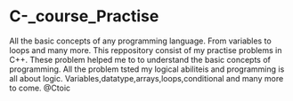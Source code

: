 # C-_course_Practise
All the basic concepts of any programming language. From variables to loops and many more.
This reppository consist of my practise problems in C++. These problem helped me to to understand the basic concepts of programming. All the problem tsted my logical abiliteis and programming is all about logic.
Variables,datatype,arrays,loops,conditional and many more to come.
@Ctoic

